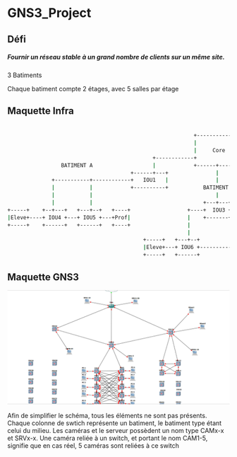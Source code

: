﻿# GNS3_Project
 
## Défi 

##### Fournir un réseau stable à un grand nombre de clients sur un même site.

3 Batiments 

Chaque batiment compte 2 étages, avec 5 salles par étage


## Maquette Infra
```bash

                                                           +-------------+
                                                           |             |
                                                           |     Core    |
                                              +------------+             +---------------+
                 BATIMENT A                   |            +------+------+               |          BATIMENT C
                                       +------+---+               |                  +---+-----+
              +-----------+------------+   IOU1   |               |                  |  IOU2   +----------+----------+
              |           |            +----------+           BATIMENT B             +---------+          |          |
              |           |                                       |                                       |          |
              |           |                                   +---+---+                                   |          |
+-----+    +--+---+   +---+--+   +----+                  +----+  IOU3 +---+                  +-----+   +--+---+    +-+---+    +----+
|Eleve+----+ IOU4 +---+ IOU5 +---+Prof|                  |    +-------+   |                  |Eleve+---+ IOU8 +----+ IOU9+----+Prof|
+-----+    +------+   +------+   +----+                  |                |                  +-----+   +------+    +-----+    +----+
                                                         |                |
                                           +-----+   +---+--+          +--+---+   +----+
                                           |Eleve+---+ IOU6 +----------+ IOU7 +---+Prof|
                                           +-----+   +------+          +------+   +----+

```

## Maquette GNS3

![Alt text](https://github.com/BouBooo/GNS3_Project/blob/master/img/gns3.png?raw=true "")

Afin de simplifier le schéma, tous les éléments ne sont pas présents.
Chaque colonne de swtich représente un batiment, le batiment type étant celui du milieu.
Les caméras et le serveur possèdent un nom type CAMx-x et SRVx-x. Une caméra reliée à un switch, et portant le nom CAM1-5, signifie que en cas réel, 5 caméras sont reliées à ce switch
